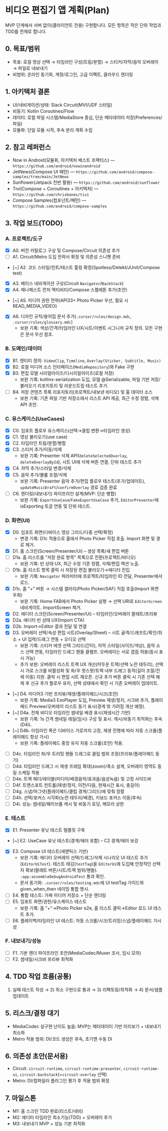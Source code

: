 # 비디오 편집기 앱 계획(Plan)

MVP 단계에서 서버 없이(클라이언트 전용) 구현합니다. 모든 항목은 작은 단위 작업과 TDD를 전제로 합니다.

## 0. 목표/범위
- 목표: 로컬 영상 선택 → 타임라인 구성(트림/분할) → 스티커/자막/음악 오버레이 → 파일로 내보내기
- 비범위: 온라인 동기화, 계정/로그인, 고급 이펙트, 클라우드 렌더링

## 1. 아키텍처 결론
- UI/네비게이션/상태: Slack Circuit(MVI/UDF 스타일)
- 비동기: Kotlin Coroutines/Flow
- 데이터: 로컬 파일 시스템/MediaStore 중심, 단순 메타데이터 저장(Preferences/파일)
- 모듈화: 단일 모듈 시작, 후속 분리 계획 수립

## 2. 참고 레퍼런스
- Now in Android(모듈화, 아키텍처 베스트 프랙티스) — `https://github.com/android/nowinandroid`
- JetNews(Compose UI 패턴) — `https://github.com/android/compose-samples/tree/main/JetNews`
- Sunflower(Jetpack 전반 활용) — `https://github.com/android/sunflower`
- Tivi(Compose + Coroutines + 아키텍처) — `https://github.com/chrisbanes/tivi`
- Compose Samples(컴포넌트/패턴) — `https://github.com/android/compose-samples`

## 3. 작업 보드(TODO)

### A. 프로젝트/도구
- [x] A0. 버전 카탈로그 구성 및 Compose/Circuit 의존성 추가
- [ ] A1. Circuit/Metro 도입 전략서 확정 및 의존성 스니펫 준비
- [~] A2. 코드 스타일/린트/테스트 툴링 확정(Spotless/Detekt/JUnit/Compose test)
- [x] A3. 베이스 네비게이션 구성(Circuit `Navigator`/`BackStack`)
- [x] A4. 매니페스트 런처 액티비티/Compose 스켈레톤 추가(초안)
- [~] A5. 미디어 권한 전략(API33+ Photo Picker 우선, 필요 시 READ_MEDIA_VIDEO)
- [x] A6. 디자인 규칙/용어집 문서 추가(`.cursor/rules/design.mdc`, `.cursor/rules/glossary.mdc`)
  - 보완 기록: 색상/간격/타임라인 UX/시트/이벤트 시그니처 규칙 정의. 모든 구현은 문서 우선 참조.

### B. 도메인/데이터
- [x] B1. 엔티티 정의: `VideoClip`, `Timeline`, `Overlay(Sticker, Subtitle, Music)`
- [x] B2. 로컬 미디어 소스 인터페이스(`MediaRepository`)와 Fake 구현
- [x] B3. 편집 모델 시리얼라이즈/디시리얼라이즈(로컬 저장)
  - 보완 기록: kotlinx-serialization 도입, 모델 @Serializable, 파일 기반 저장/불러오기 리포지토리 및 라운드트립 테스트 추가.
 - [ ] B4. 저장 콘텐츠 목록 리포지토리(프로젝트/내보낸 비디오) 및 홈 데이터 소스
   - 보완 기록: 기존 파일 기반 저장소에서 리스트 API 제공, 최근 수정 정렬, 삭제 API 초안.

### C. 유스케이스(UseCases)
- [x] C0. 임포트 플로우 유스케이스(선택→클립 변환→타임라인 생성)
- [x] C1. 영상 불러오기(use case)
- [x] C2. 타임라인 트림/분할/병합
- [x] C3. 스티커 추가/이동/삭제
  - 보완 기록: Presenter 삭제 API(`deleteSelectedOverlay`, `deleteOverlayById`), 시트 UI에 삭제 버튼 연결, 단위 테스트 추가
- [x] C4. 자막 추가/스타일 변경/삭제
- [x] C5. 음악 추가/볼륨 조절/삭제
  - 보완 기록: Presenter 음악 추가/편집 플로우 테스트(추가/업데이트), `updateMusicDraft`/`confirmOverlay` 경로 검증 완료
- [ ] C6. 렌더링(내보내기) 파이프라인 설계(MVP: 단순 병합)
  - 보완 기록: `ExportUseCase`/`FakeExportUseCase` 추가, `EditorPresenter`에 isExporting 토글 연동 및 단위 테스트.

### D. 화면(UI)
- [x] D0. 임포트 화면(디바이스 영상 그리드/다중 선택/확정)
  - 변경 기록: D1c 적용으로 홈에서 Photo Picker 직접 호출. Import 화면 및 경로 제거.
- [x] D1. 홈 스크린(Screen/Presenter/Ui) – 생성 목록/새 편집 버튼
- [ ] D1a. 홈 리스트를 "저장 완료 항목" 목록으로 전환(프로젝트/비디오)
  - 보완 기록: 빈 상태 UX, 최근 수정 기준 정렬, 삭제/편집 액션 노출.
- [ ] D1b. 홈 리스트 항목 클릭 시 저장된 편집 불러오기→에디터 진입
  - 보완 기록: `Navigator` 파라미터에 프로젝트/타임라인 ID 전달, Presenter에서 로드.
- [x] D1c. 홈 "+" 버튼 → 시스템 갤러리(Photo Picker/SAF) 직접 호출(Import 화면 우회)
  - 보완 기록: Home FAB에서 Photo Picker 실행 → 선택 URI로 `EditorScreen` 네비게이트. ImportScreen 제거.
- [x] D2. 에디터 스크린(Screen/Presenter/Ui) – 타임라인/오버레이 팔레트/프리뷰
- [x] D2a. 에디터 빈 상태 UX(Import CTA)
- [x] D2b. Import→Editor 결과 전달 및 연결
- [x] D3. 오버레이 선택/속성 편집 시트(Overlay/Sheet) – 시트 골격/드래프트/확인/취소 + UI 입력/드래그 연동 + 오디오 선택
  - 보완 기록: 스티커 에셋 선택 그리드(간이), 자막 스타일(사이즈/색상), 음악 소스 선택 연동, 타임라인 드래그 핸들 클램프. 오버레이는 서로 겹침 허용(동시 표시 가능)
  - 추가 보완: 오버레이 리스트 트랙 UX 개선(어두운 트랙/선택 노란 테두리), 선택 시 가로 스크롤 비활성화 및 좌/우 핫스팟/트랙 내부 드래그 동작(길이 조절/전체 이동) 지원. 클릭 시 편집 시트 재오픈. 신규 추가 버튼 클릭 시 기존 선택 해제 후 신규 추가 플로우 유지, 선택 상태에서 확인 시 기존 오버레이 업데이트.
- [~] D4. 미디어3 기반 프리뷰/재생/플레이헤드/시크(초안)
  - 보완 기록: Media3 ExoPlayer 도입, Preview 재생/정지, 시크바 추가, 플레이헤드 Preview/오버레이 리스트 동기 표시(경계 밖 가려짐 개선 예정).
- [~] D4a. 전체 비디오 타임라인 썸네일 배경 표시(재생시간 기반)
  - 보완 기록: 1s 간격 썸네일 레일(임시) 구성 및 표시. 캐시/비동기 최적화는 후속(D4i).
- [~] D4b. 타임라인 폭은 디바이스 가로까지 고정, 재생 진행에 따라 자동 스크롤(플레이헤드 항상 가시)
  - 보완 기록: 플레이헤드 중앙 유지 자동 스크롤(초안) 적용.
- [ ] D4c. 타임라인 좌/우 트리밍 핸들 드래그로 클립 범위 조정(프리뷰/플레이헤드 동기)
- [ ] D4d. 타임라인 드래그 시 재생 프레임 확대(zoom)/축소 설계, 오버레이 영역도 동일 스케일 적용
- [ ] D4e. 트랙 헤더/레이블(미디어/배경음악/효과음/음성녹음) 및 고정 사이드바
- [ ] D4f. 트랜스포트 컨트롤(재생/정지, 이전/다음, 현재시간 표시, 총길이)
- [ ] D4g. 스냅/마그넷(플레이헤드/클립 경계/그리드)에 맞춰 정렬
- [ ] D4h. 선택/포커스 시각화(노란 테두리/배경), 키보드 포커스 이동(후속)
- [ ] D4i. 성능: 썸네일/웨이브폼 캐시 및 비동기 로딩, 메모리 상한

### E. 테스트
- [x] E1. Presenter 유닛 테스트 템플릿 구축
- [~] E2. UseCase 유닛 테스트(경계/에러 포함) – C2 경계/에러 보강
- [x] E3. Compose UI 테스트(세맨틱스 기반)
  - 보완 기록: 에디터 오버레이 선택/드래그/삭제 시나리오 UI 테스트 추가(`EditorUiTest`). 테스트 태깅(`testTag`)을 `EditorUi`에 도입해 안정적인 선택자 확보(팔레트 버튼/시트/트랙 범위/핸들). `:app:assembleDebugAndroidTest` 통과 확인.
  - 문서 동기화: `.cursor/rules/testing.mdc`에 UI testTag 가이드와 given_when_then 네이밍 통합 명시.
- [ ] E4. 통합 테스트: 가짜 미디어 저장소 + 단순 렌더링
- [ ] E5. 임포트 화면/권한/유스케이스 테스트
  - 보완 기록: 홈 "+"→Photo Picker e2e, 홈 리스트 클릭→Editor 로드 UI 테스트 추가.
- [ ] E6. 플레이백/타임라인 UI 테스트: 자동 스크롤/시크/트리밍/스냅/플레이헤드 가시성

### F. 내보내기/성능
- [ ] F1. 기본 렌더 파이프라인 초안(MediaCodec/Muxer 조사, 임시 모의)
- [ ] F2. 썸네일/시크바 프리뷰 최적화

## 4. TDD 작업 흐름(공통)
1) 실패 테스트 작성 → 2) 최소 구현으로 통과 → 3) 리팩토링/최적화 → 4) 문서/샘플 업데이트

## 5. 리스크/결정 대기
- MediaCodec 실구현 난이도 높음: MVP는 메타데이터 기반 미리보기 + 내보내기 최소화
- Metro 적용 범위: DI/코드 생성은 후속, 초기엔 수동 DI

## 6. 의존성 초안(문서용)
- Circuit: `circuit-runtime`, `circuit-runtime-presenter`, `circuit-runtime-ui`, `circuit-backstack`(+`circuit-overlay` 선택)
- Metro: DI/컴파일러 플러그인 평가 후 적용 범위 확정

## 7. 마일스톤
- M1: 홈 스크린 TDD 완료(리스트/네비)
- M2: 에디터 타임라인 최소기능(TDD) + 오버레이 추가
- M3: 내보내기 MVP + 성능 기본 최적화

